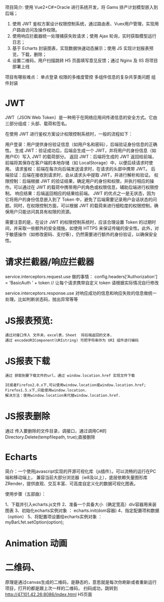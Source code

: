 项目简介: 使用 Vue2+C#+Oracle 进行系统开发，将 Gams 排产计划模型嵌入到后端；
1. 使用 JWT 鉴权方案设计权限控制系统，通过路由表、Vuex用户管理，实现用户路由访问及操作权限。
2. 使用响应拦截器统一处理捕获失败请求；使用 Ajax 轮询，实时获取模型运行日志；
3. 基于 Echarts 封装图表，实现数据快速动态展示；使用 JS 实现计划报表预览，下载，删除；
4. 设置二维码，用户扫描跳转 H5 页面填写意见反馈；通过 Nginx 及 IIS 将项目部署上线


项目有哪些难点：
  单点登录
  权限的多维度管控
  多组件信息的复杂共享类问题
  组件封装

# JWT
JWT（JSON Web Token）是一种用于在网络应用间传递信息的安全方式。它由三部分组成：头部、载荷和签名。

在使用 JWT 进行鉴权方案设计权限控制系统时，一般的流程如下：

用户登录：用户提供身份验证信息（如用户名和密码），后端验证身份信息的正确性。
生成 JWT：验证成功后，后端会生成一个 JWT，并将用户的身份信息（如用户ID）写入 JWT 的载荷部分。
返回 JWT：后端将生成的 JWT 返回给前端，前端将其保存在客户端的本地存储（如 LocalStorage）中，以便后续请求时使用。
请求鉴权：前端在每次向后端发送请求时，在请求的头部中携带 JWT。
后端验证：后端在接收到请求时，会从请求头中提取 JWT，并进行解析和验证。
权限控制：后端根据 JWT 的验证结果，确定用户的身份和权限，并执行相应的操作。可以通过在 JWT 的载荷中携带用户的角色或权限信息，辅助后端进行权限控制。
响应结果：后端返回相应的结果给前端。
JWT 的优点之一是无状态，因为它将用户的身份信息嵌入到了 Token 中，避免了后端需要记录用户会话状态的问题。同时，在权限控制方面，可以根据 JWT 的载荷来进行细粒度的权限控制，确保用户只能访问其具有权限的资源。

需要注意的是，在设计 JWT 的权限控制系统时，应该合理设置 Token 的过期时间，并采取一些额外的安全措施，如使用 HTTPS 来保证传输的安全性。此外，对于敏感操作（如修改密码、支付等），仍然需要进行额外的身份验证，以确保安全性。

# 请求拦截器/响应拦截器
service.interceptors.request.use
做的事情：
      config.headers['Authorization'] = 'BasicAuth ' + token // 让每个请求携带自定义 token 请根据实际情况自行修改

service.interceptors.response.use
对响应成功的信息和响应失败的信息做统一处理。比如判断状态码，抛出异常等等

# JS报表预览:
    通过对接口传入 文件夹，excel表，Sheet  将后端返回的文本，
    通过 encodeURIComponent(URIstring) 可把字符串作为 URI 组件进行编码
<script>
      getPreviewData() {
      this.previewData = "";
      this.showTab = false;
      getSheetPreview(
        this.selectFolder,
        this.selectFile,
        this.selectSheet
      ).then((res) => {
        if (res.code === 1) {
          this.previewData =
            "data:text/html;charset=UTF-8," + encodeURIComponent(res.data);
        }
        this.showTab = true;
        this.loading.close();
      });
    },
</script>

# JS报表下载
    通过 获取到要下载文件的url，通过 window.location.href 实现文件下载
    
    IE或者Firefox2.0.x下,可以使用window.location或window.location.href; 
    Firefox1.5.x下,只能使用window.location.
    解决方法：使用window.location来代替window.location.href.
<script>
   handleDownload() {  
      if (this.selectFolder === "" || this.selectFile === "") {
        this.$message.warning("请先选择一份报表!");
        return;
      }
      const url = "/huali-api/Download/DownloadPlanReport";
      window.location.href = `${url}?folderName=${this.selectFolder}&fileName=${this.selectFile}`;
    },
</script>

# JS报表删除
  通过 传入要删除的文件目录，调接口，通过调用C#的 Directory.Delete(tempfilepath, true);直接删除

# Echarts
简介：一个使用javascript实现的开源可视化库（js插件）。可以流畅的运行在PC端和移动端上，
    兼容当前大部分浏览器（ie8及以上），底层依赖矢量图形库ZRender，提供直观、交互丰富、可高度自定义化的数据可视化图表。

使用步骤（五部曲）：

1、下载并引入echarts.js文件
2、准备一个具备大小（确定宽高）div容器用来装图表
3、初始化echarts实例对象 ： echarts.init(dom容器)
4、指定配置项和数据（option）
5、将配置项设置给echarts实例对象 ：myBarLfet.setOption(option);

# Animation 动画
<style>
  .myRoot {
    position: absolute;
    bottom: 0;
    width: 100%;
    /* animation:
     name
     duration 
     设置动画将如何完成一个周期
     timing-function 
     设置动画在启动前的延迟间隔。
     delay
      iteration-count
       direction 
       fill-mode
        play-state; */
    animation: rise 0s linear forwards;
    }

  @keyframes rise {
  0% {
    height: 50px;
  }

  100% {
    height: 90%;
    /* 滤镜： 给图像应用色相旋转。 */
    filter: hue-rotate(360deg);
  }
}
</style>

# 二维码、
<script>
  import QRCode from "qrcodejs2";
    creatQrCode() {
      var qrcode = new QRCode(this.$refs.qrCodeUrl, {
        text: "http://47.101.42.26:8086/index.html", // 需要转换为二维码的内容
        width: 100,
        height: 100,
        colorDark: "#000000",
        colorLight: "#ffffff",
        correctLevel: QRCode.CorrectLevel.H,
      });
    },
</script>
原理是通过canvas生成的二维码，是静态的，意思就是每次你刷新或者重新运行项目，打开的都是跟上次一样的二维码， 
扫码成功，跳转到 http://47.101.42.26:8086/index.html H5页面